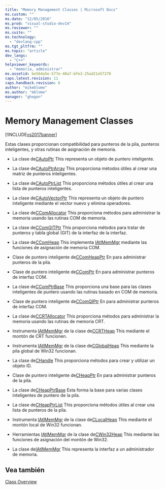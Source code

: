 ```yaml
---
title: "Memory Management Classes | Microsoft Docs"
ms.custom: ""
ms.date: "12/05/2016"
ms.prod: "visual-studio-dev14"
ms.reviewer: ""
ms.suite: ""
ms.technology: 
  - "devlang-cpp"
ms.tgt_pltfrm: ""
ms.topic: "article"
dev_langs: 
  - "C++"
helpviewer_keywords: 
  - "memoria, administrar"
ms.assetid: be564a5e-577e-40a7-bfe3-25ad21e57270
caps.latest.revision: 11
caps.handback.revision: 6
author: "mikeblome"
ms.author: "mblome"
manager: "ghogen"
---
```

# Memory Management Classes
[!INCLUDE[vs2017banner](../assembler/inline/includes/vs2017banner.md)]

Estas clases proporcionan compatibilidad para punteros de la pila, punteros inteligentes, y otras rutinas de asignación de memoria.  
  
-   La clase de[CAutoPtr](../atl/reference/cautoptr-class.md) This representa un objeto de puntero inteligente.  
  
-   La clase de[CAutoPtrArray](../atl/reference/cautoptrarray-class.md) This proporciona métodos útiles al crear una matriz de punteros inteligentes.  
  
-   La clase de[CAutoPtrList](../atl/reference/cautoptrlist-class.md) This proporciona métodos útiles al crear una lista de punteros inteligentes.  
  
-   La clase de[CAutoVectorPtr](../atl/reference/cautovectorptr-class.md) This representa un objeto de puntero inteligente mediante el vector nuevo y elimina operadores.  
  
-   La clase de[CComAllocator](../atl/reference/ccomallocator-class.md) This proporciona métodos para administrar la memoria usando las rutinas COM de memoria.  
  
-   La clase de[CComGITPtr](../atl/reference/ccomgitptr-class.md) This proporciona métodos para tratar de punteros y tabla global \(GIT\) de la interfaz de la interfaz.  
  
-   La clase de[CComHeap](../atl/reference/ccomheap-class.md) This implementa [IAtlMemMgr](../atl/reference/iatlmemmgr-class.md) mediante las funciones de asignación de memoria COM.  
  
-   Clase de puntero inteligente de[CComHeapPtr](../atl/reference/ccomheapptr-class.md) En para administrar punteros de la pila.  
  
-   Clase de puntero inteligente de[CComPtr](../atl/reference/ccomptr-class.md) En para administrar punteros de interfaz COM.  
  
-   La clase de[CComPtrBase](../atl/reference/ccomptrbase-class.md) This proporciona una base para las clases inteligentes de puntero usando las rutinas basado en COM de memoria.  
  
-   Clase de puntero inteligente de[CComQIPtr](../atl/reference/ccomqiptr-class.md) En para administrar punteros de interfaz COM.  
  
-   La clase de[CCRTAllocator](../atl/reference/ccrtallocator-class.md) This proporciona métodos para administrar la memoria usando las rutinas de memoria CRT.  
  
-   Instrumenta [IAtlMemMgr](../atl/reference/iatlmemmgr-class.md) de la clase de[CCRTHeap](../atl/reference/ccrtheap-class.md) This mediante el montón de CRT funcionen.  
  
-   Instrumenta [IAtlMemMgr](../atl/reference/iatlmemmgr-class.md) de la clase de[CGlobalHeap](../atl/reference/cglobalheap-class.md) This mediante la pila global de Win32 funcionan.  
  
-   La clase de[CHandle](../atl/reference/chandle-class.md) This proporciona métodos para crear y utilizar un objeto ID.  
  
-   Clase de puntero inteligente de[CHeapPtr](../atl/reference/cheapptr-class.md) En para administrar punteros de la pila.  
  
-   La clase de[CHeapPtrBase](../atl/reference/cheapptrbase-class.md) Esta forma la base para varias clases inteligentes de puntero de la pila.  
  
-   La clase de[CHeapPtrList](../atl/reference/cheapptrlist-class.md) This proporciona métodos útiles al crear una lista de punteros de la pila.  
  
-   Instrumenta [IAtlMemMgr](../atl/reference/iatlmemmgr-class.md) de la clase de[CLocalHeap](../atl/reference/clocalheap-class.md) This mediante el montón local de Win32 funcionan.  
  
-   Herramientas [IAtlMemMgr](../atl/reference/iatlmemmgr-class.md) de la clase de[CWin32Heap](../atl/reference/cwin32heap-class.md) This mediante las funciones de asignación del montón de Win32.  
  
-   La clase de[IAtlMemMgr](../atl/reference/iatlmemmgr-class.md) This representa la interfaz a un administrador de memoria.  
  
## Vea también  
 [Class Overview](../atl/atl-class-overview.md)
